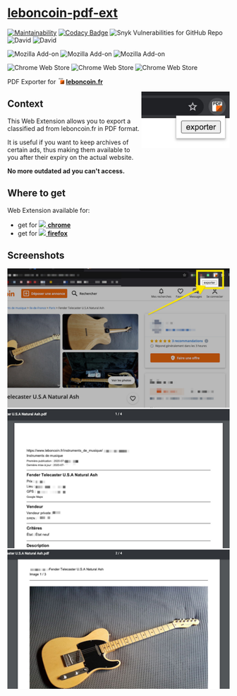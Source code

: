 # [leboncoin-pdf-ext](https://github.com/bamdadsabbagh/leboncoin-pdf-ext)

[![Maintainability](https://api.codeclimate.com/v1/badges/90c2b2e5d1c33e53448d/maintainability)](https://codeclimate.com/github/bamdadsabbagh/leboncoin-pdf-ext/maintainability)
[![Codacy Badge](https://app.codacy.com/project/badge/Grade/541249b0c60f4948819bdde8906be1b5)](https://www.codacy.com/manual/bamdadsabbagh/leboncoin-pdf-ext?utm_source=github.com&amp;utm_medium=referral&amp;utm_content=bamdadsabbagh/leboncoin-pdf-ext&amp;utm_campaign=Badge_Grade)
![Snyk Vulnerabilities for GitHub Repo](https://img.shields.io/snyk/vulnerabilities/github/bamdadsabbagh/leboncoin-pdf-ext)
![David](https://img.shields.io/david/bamdadsabbagh/leboncoin-pdf-ext)
![David](https://img.shields.io/david/dev/bamdadsabbagh/leboncoin-pdf-ext)

![Mozilla Add-on](https://img.shields.io/amo/v/leboncoin-pdf)
![Mozilla Add-on](https://img.shields.io/amo/stars/leboncoin-pdf)
![Mozilla Add-on](https://img.shields.io/amo/users/leboncoin-pdf)

![Chrome Web Store](https://img.shields.io/chrome-web-store/v/mifkoblilhehppoemadbhopbbijpifcj)
![Chrome Web Store](https://img.shields.io/chrome-web-store/stars/mifkoblilhehppoemadbhopbbijpifcj)
![Chrome Web Store](https://img.shields.io/chrome-web-store/users/mifkoblilhehppoemadbhopbbijpifcj)

PDF Exporter for <img width=15 src="./src/assets/icon.png"> [**leboncoin.fr**](https://www.leboncoin.fr/)

<img align=right width=200 src="./assets/screenshots/promo_small.jpg">

## Context

This Web Extension allows you to export a classified ad from leboncoin.fr
in PDF format.

It is useful if you want to keep archives of certain ads,
thus making them available to you after their expiry on the actual website.

**No more outdated ad you can't access.**

## Where to get

Web Extension available for:

- get for [<img height=15 src="https://icons.iconarchive.com/icons/cornmanthe3rd/plex/256/Internet-chrome-icon.png"> **chrome**](https://chrome.google.com/webstore/detail/pdf-exporter-for-leboncoi/mifkoblilhehppoemadbhopbbijpifcj)
- get for [<img height=15 src="https://icons.iconarchive.com/icons/cornmanthe3rd/plex/256/Internet-firefox-icon.png"> **firefox**](https://addons.mozilla.org/en-US/firefox/addon/leboncoin-pdf/)

## Screenshots

<p align=center>
  <img width=600 src="./assets/screenshots/001.jpg">
  <img width=600 src="./assets/screenshots/002.jpg">
  <img width=600 src="./assets/screenshots/003.jpg">
</p>
